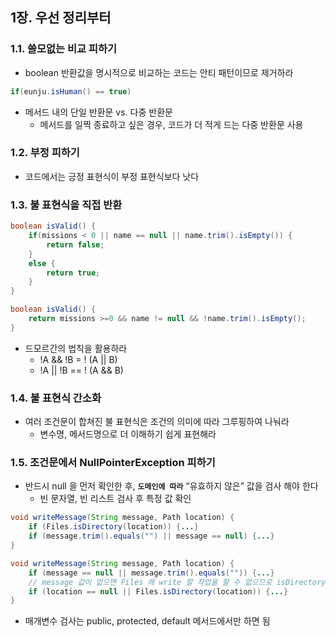 ## 1장. 우선 정리부터

### 1.1. 쓸모없는 비교 피하기

- boolean 반환값을 명시적으로 비교하는 코드는 안티 패턴이므로 제거하라

```java
if(eunju.isHuman() == true)
```

- 메서드 내의 단일 반환문 vs. 다중 반환문
    - 메서드를 일찍 종료하고 싶은 경우, 코드가 더 적게 드는 다중 반환문 사용

### 1.2. 부정 피하기

- 코드에서는 긍정 표현식이 부정 표현식보다 낫다

### 1.3. 불 표현식을 직접 반환

```java
boolean isValid() {
	if(missions < 0 || name == null || name.trim().isEmpty()) {
		return false;
	}
	else {
		return true;
	}
}
```

```java
boolean isValid() {
	return missions >=0 && name != null && !name.trim().isEmpty();
}
```

- 드모르간의 법칙을 활용하라
    - !A && !B = ! (A || B)
    - !A || !B == ! (A && B)

### 1.4. 불 표현식 간소화

- 여러 조건문이 합쳐진 불 표현식은 조건의 의미에 따라 그루핑하여 나눠라
    - 변수명, 메서드명으로 더 이해하기 쉽게 표현해라

### 1.5. 조건문에서 NullPointerException 피하기

- 반드시 null 을 먼저 확인한 후, **`도메인에 따라`** “유효하지 않은” 값을 검사 해야 한다
    - 빈 문자열, 빈 리스트 검사 후 특정 값 확인

```java
void writeMessage(String message, Path location) {
	if (Files.isDirectory(location)) {...}
	if (message.trim().equals("") || message == null) {...}
}
```

```java
void writeMessage(String message, Path location) {
	if (message == null || message.trim().equals("")) {...}
	// message 값이 없으면 Files 에 write 할 작업을 할 수 없으므로 isDirectory 도 수행할 필요가 없음
	if (location == null || Files.isDirectory(location)) {...}
}
```

- 매개변수 검사는 public, protected, default 메서드에서만 하면 됨
